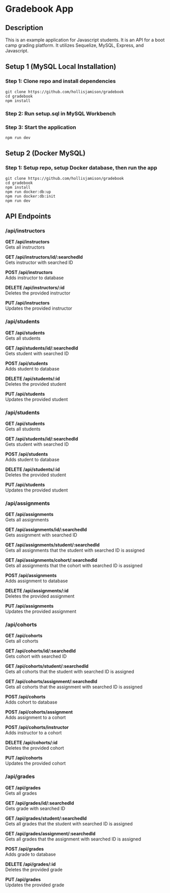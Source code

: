 
# Gradebook App

## Description

This is an example application for Javascript students. It is an API for a boot camp grading platform. It utilizes Sequelize, MySQL, Express, and Javascript.

## Setup 1 (MySQL Local Installation)
### Step 1: Clone repo and install dependencies
    git clone https://github.com/hollisjamison/gradebook
    cd gradebook
    npm install
### Step 2: Run setup.sql in MySQL Workbench
### Step 3: Start the application
    npm run dev

## Setup 2 (Docker MySQL)
### Step 1: Setup repo, setup Docker database, then run the app
    git clone https://github.com/hollisjamison/gradebook
    cd gradebook
    npm install
    npm run docker:db:up
    npm run docker:db:init
    npm run dev

## API Endpoints
### /api/instructors
**GET /api/instructors**\
Gets all instructors

**GET /api/instructors/id/:searchedId**\
Gets instructor with searched ID

**POST /api/instructors**\
Adds instructor to database

**DELETE /api/instructors/:id**\
Deletes the provided instructor

**PUT /api/instructors**\
Updates the provided instructor

### /api/students
**GET /api/students**\
Gets all students

**GET /api/students/id/:searchedId**\
Gets student with searched ID

**POST /api/students**\
Adds student to database

**DELETE /api/students/:id**\
Deletes the provided student

**PUT /api/students**\
Updates the provided student

### /api/students
**GET /api/students**\
Gets all students

**GET /api/students/id/:searchedId**\
Gets student with searched ID

**POST /api/students**\
Adds student to database

**DELETE /api/students/:id**\
Deletes the provided student

**PUT /api/students**\
Updates the provided student

### /api/assignments
**GET /api/assignments**\
Gets all assignments

**GET /api/assignments/id/:searchedId**\
Gets assignment with searched ID

**GET /api/assignments/student/:searchedId**\
Gets all assignments that the student with searched ID is assigned

**GET /api/assignments/cohort/:searchedId**\
Gets all assignments that the cohort with searched ID is assigned

**POST /api/assignments**\
Adds assignment to database

**DELETE /api/assignments/:id**\
Deletes the provided assignment

**PUT /api/assignments**\
Updates the provided assignment

### /api/cohorts
**GET /api/cohorts**\
Gets all cohorts

**GET /api/cohorts/id/:searchedId**\
Gets cohort with searched ID

**GET /api/cohorts/student/:searchedId**\
Gets all cohorts that the student with searched ID is assigned

**GET /api/cohorts/assignment/:searchedId**\
Gets all cohorts that the assignment with searched ID is assigned

**POST /api/cohorts**\
Adds cohort to database

**POST /api/cohorts/assignment**\
Adds assignment to a cohort

**POST /api/cohorts/instructor**\
Adds instructor to a cohort

**DELETE /api/cohorts/:id**\
Deletes the provided cohort

**PUT /api/cohorts**\
Updates the provided cohort

### /api/grades
**GET /api/grades**\
Gets all grades

**GET /api/grades/id/:searchedId**\
Gets grade with searched ID

**GET /api/grades/student/:searchedId**\
Gets all grades that the student with searched ID is assigned

**GET /api/grades/assignment/:searchedId**\
Gets all grades that the assignment with searched ID is assigned

**POST /api/grades**\
Adds grade to database

**DELETE /api/grades/:id**\
Deletes the provided grade

**PUT /api/grades**\
Updates the provided grade

